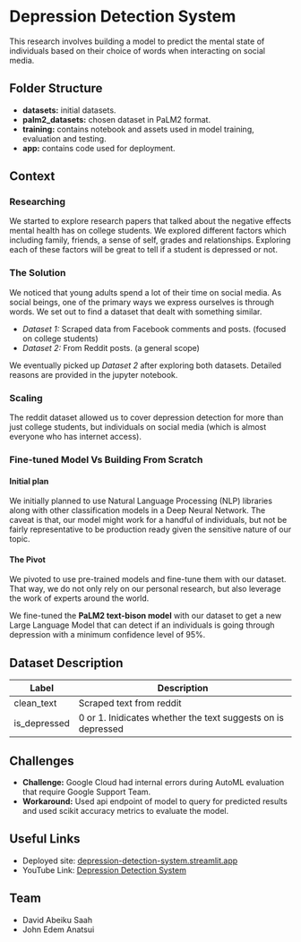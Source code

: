 # Depression Detection System

This research involves building a model to predict the mental state of individuals
based on their choice of words when interacting on social media.

## Folder Structure

- **datasets:** initial datasets.
- **palm2_datasets:** chosen dataset in PaLM2 format.
- **training:** contains notebook and assets used in model training, evaluation
  and testing.
- **app:** contains code used for deployment.

## Context

### Researching

We started to explore research papers that talked about the negative effects mental
health has on college students. We explored different factors which including
family, friends, a sense of self, grades and relationships. Exploring each of these
factors will be great to tell if a student is depressed or not.

### The Solution

We noticed that young adults spend a lot of their time on social media.
As social beings, one of the primary ways we express ourselves is through words.
We set out to find a dataset that dealt with something similar.

- _Dataset 1:_ Scraped data from Facebook comments and posts. (focused on
  college students)
- _Dataset 2:_ From Reddit posts. (a general scope)

We eventually picked up _Dataset 2_ after exploring both datasets. Detailed
reasons are provided in the jupyter notebook.

### Scaling

The reddit dataset allowed us to cover depression detection for more than just
college students, but individuals on social media (which is almost everyone who
has internet access).

### Fine-tuned Model Vs Building From Scratch

#### Initial plan

We initially planned to use Natural Language Processing (NLP) libraries along with
other classification models in a Deep Neural Network. The caveat is that, our model
might work for a handful of individuals, but not be fairly representative to be
production ready given the sensitive nature of our topic.

#### The Pivot

We pivoted to use pre-trained models and fine-tune them with our dataset. That
way, we do not only rely on our personal research, but also leverage the work
of experts around the world.

We fine-tuned the **PaLM2 text-bison model** with our dataset to get a new Large
Language Model that can detect if an individuals is going through depression with
a minimum confidence level of 95%.

## Dataset Description

| Label        | Description                                                  |
| ------------ | ------------------------------------------------------------ |
| clean_text   | Scraped text from reddit                                     |
| is_depressed | 0 or 1. Inidicates whether the text suggests on is depressed |

## Challenges

- **Challenge:** Google Cloud had internal errors during AutoML evaluation that require
  Google Support Team.
- **Workaround:** Used api endpoint of model to query for predicted results and used
  scikit accuracy metrics to evaluate the model.

## Useful Links

- Deployed site: [depression-detection-system.streamlit.app](https://depression-detection-system.streamlit.app/)
- YouTube Link: [Depression Detection System](https://youtu.be/TU8LdRdm5AI)

## Team

- David Abeiku Saah
- John Edem Anatsui
